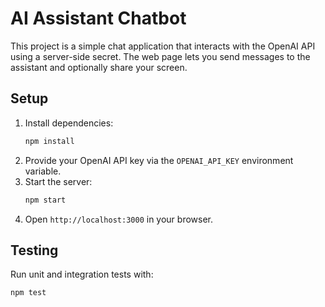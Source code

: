# AI Assistant Chatbot

This project is a simple chat application that interacts with the OpenAI API using a server-side secret. The web page lets you send messages to the assistant and optionally share your screen.

## Setup

1. Install dependencies:
   ```bash
   npm install
   ```
2. Provide your OpenAI API key via the `OPENAI_API_KEY` environment variable.
3. Start the server:
   ```bash
   npm start
   ```
4. Open `http://localhost:3000` in your browser.

## Testing

Run unit and integration tests with:
```bash
npm test
```
